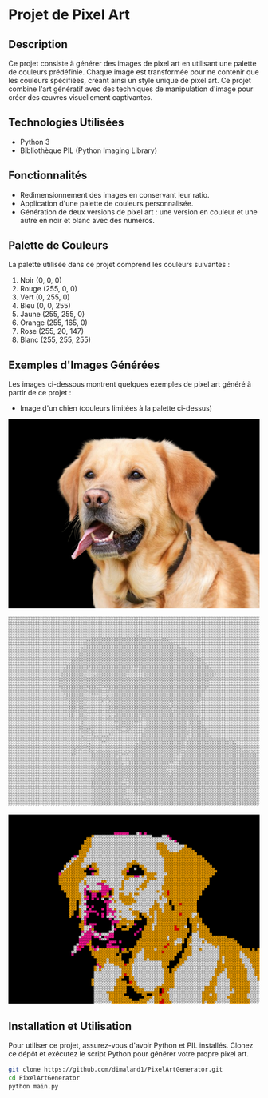 # Projet de Pixel Art

## Description
Ce projet consiste à générer des images de pixel art en utilisant une palette de couleurs prédéfinie. Chaque image est transformée pour ne contenir que les couleurs spécifiées, créant ainsi un style unique de pixel art. Ce projet combine l'art génératif avec des techniques de manipulation d'image pour créer des œuvres visuellement captivantes.

## Technologies Utilisées
- Python 3
- Bibliothèque PIL (Python Imaging Library)

## Fonctionnalités
- Redimensionnement des images en conservant leur ratio.
- Application d'une palette de couleurs personnalisée.
- Génération de deux versions de pixel art : une version en couleur et une autre en noir et blanc avec des numéros.

## Palette de Couleurs
La palette utilisée dans ce projet comprend les couleurs suivantes :
1. Noir (0, 0, 0)
2. Rouge (255, 0, 0)
3. Vert (0, 255, 0)
4. Bleu (0, 0, 255)
5. Jaune (255, 255, 0)
6. Orange (255, 165, 0)
7. Rose (255, 20, 147)
8. Blanc (255, 255, 255)

## Exemples d'Images Générées
Les images ci-dessous montrent quelques exemples de pixel art généré à partir de ce projet :
- Image d'un chien (couleurs limitées à la palette ci-dessus)

![image original](image/labrador.png)

![image pixélisé colorier](output/labrador_blank.png)

![image pixélisé vide](output/labrador_colored.png)

## Installation et Utilisation
Pour utiliser ce projet, assurez-vous d'avoir Python et PIL installés. Clonez ce dépôt et exécutez le script Python pour générer votre propre pixel art.

```bash
git clone https://github.com/dimaland1/PixelArtGenerator.git
cd PixelArtGenerator
python main.py
